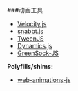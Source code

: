 ###动画工具

* [Velocity.js](http://julian.com/research/velocity/)
* [snabbt.js](http://daniel-lundin.github.io/snabbt.js/)
* [TweenJS](https://github.com/CreateJS/TweenJS)
* [Dynamics.js](https://github.com/michaelvillar/dynamics.js)
* [GreenSock-JS](https://github.com/greensock/GreenSock-JS)

**Polyfills/shims:**

* [web-animations-js](https://github.com/web-animations/web-animations-js)